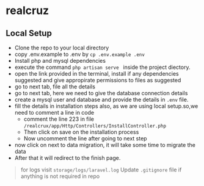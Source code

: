 # realcruz
## Local Setup

- Clone the repo to your local directory
- copy .env.example to .env by ```cp .env.example .env```
- Install php and mysql dependencies  
- execute the command ```php artisan serve ``` inside the project diectory.
- open the link provided in the terminal, install if any dependencies suggested and give appropirate permissions to files as suggested
- go to next tab, file all the details 
- go to next tab, here we need to give the database connection details
- create a mysql user and database and provide the details in  ```.env``` file.
- fill the details in installation steps also, as we are using local setup.so,we need to comment a line in code
  - comment the line 223 in file ```/realcrux/app/Http/Controllers/InstallController.php ```
  - Then click on save on the installation process
  - Now uncomment the line after going to next step
- now click on next to data migration, it will take some time to migrate the data
- After that it will redirect to the finish page.

> for logs visit ```storage/logs/laravel.log```
> Update ```.gitignore``` file if anything is not required in repo
